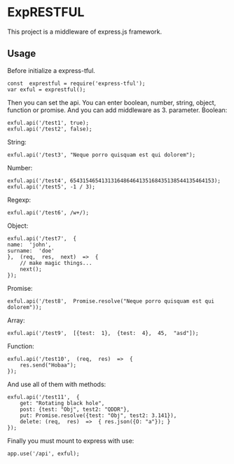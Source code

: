 # ExpRESTFUL

This project is a middleware of express.js framework. 


## Usage

Before initialize a express-tful.

    const  exprestful = require('express-tful');
    var exful = exprestful();

Then you can set the api. You can enter boolean, number, string, object, function or promise. And you can add middleware as 3. parameter.
Boolean:

    exful.api('/test1', true);
    exful.api('/test2', false);
String:

    exful.api('/test3', "Neque porro quisquam est qui dolorem");
Number:

    exful.api('/test4', 6543154654131316486464135168435138544135464153);
    exful.api('/test5', -1 / 3);
Regexp:

    exful.api('/test6', /w+/);
Object:

    exful.api('/test7',  { 
    name:  'john', 
    surname:  'doe'
    },  (req,  res,  next)  =>  { 
	    // make magic things...
	    next();
    });

Promise:

    exful.api('/test8',  Promise.resolve("Neque porro quisquam est qui dolorem"));
Array:

    exful.api('/test9',  [{test:  1},  {test:  4},  45,  "asd"]);
Function:

    exful.api('/test10',  (req,  res)  =>  {
	    res.send("Hobaa");
    });
And use all of them with methods:

    exful.api('/test11',  {
	    get: "Rotating black hole",
	    post: {test: "Obj", test2: "QDDR"},
	    put: Promise.resolve({test: "Obj", test2: 3.141}),
	    delete: (req,  res)  =>  { res.json({O: "a"}); }
    });

Finally you must mount to express with use:

    app.use('/api', exful);

